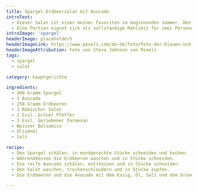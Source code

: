 ```yaml
---
title: Spargel-Erdbeersalat mit Avocado
introText:
  - Dieser Salat ist einer meiner Favoriten im beginnenden Sommer. Den Spargel kann man warm oder kalt in diesem Salat essen.
  - Eine Portion eignet sich als vollständige Mahlzeit für zwei Personen oder aber als Beilage für ein Grillen in gemütlicher und größerer Runde.
introImage: 'spargel'
headerImage: placeholder5
headerImageLink: https://www.pexels.com/de-de/foto/foto-der-blauen-und-roten-abstrakten-malerei-3699270/
headerImageAttribution: Foto von Steve Johnson von Pexels
tags:
  - spargel
  - salat

category: hauptgerichte

ingredients:
  - 400 Gramm Spargel
  - 1 Avocado
  - 250 Gramm Erdbeeren
  - 1 Römischer Salat
  - 2 Essl. Grüner Pfeffer
  - 3 Essl. Geriebener Parmesan
  - Weisser Balsamico
  - Olivenöl
  - Salz

recipe:
  - Den Spargel schälen, in mundgerechte Stücke schneiden und kochen.
  - Währenddessen die Erdbeeren waschen und in Stücke schneiden.
  - Die reife Avocado schälen, entsteinen und in Stücke schneiden.
  - Den Salat waschen, trockenschleudern und in Stücke zupfen.
  - Die Erdbeeren und die Avocado mit dem Essig, Öl, Salz und dem Grünen Pfeffer kurz marinieren, dann den Spargel, den Parmesan und den Salat hinzugeben und durchmengen.

---
```


